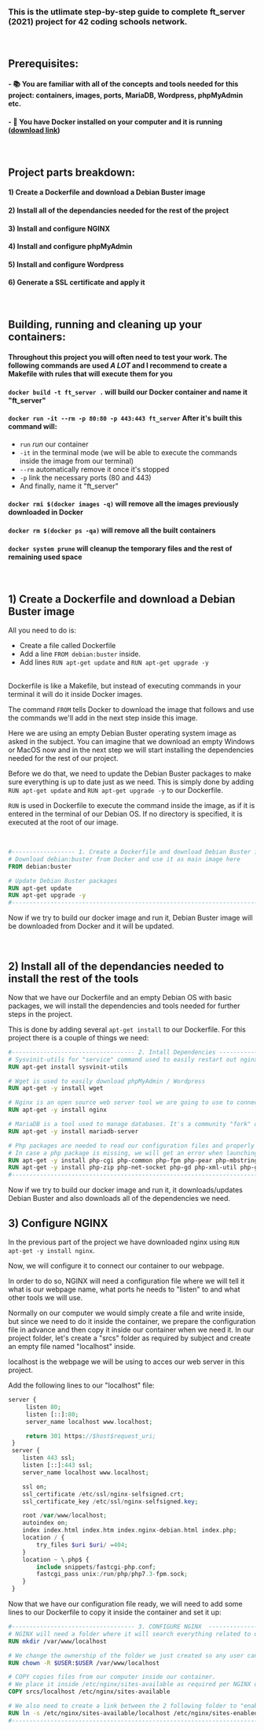 ### This is the utlimate step-by-step guide to complete ft_server (2021) project for 42 coding schools network.
<br />

## Prerequisites:
#### - 📚 You are familiar with all of the concepts and tools needed for this project: containers, images, ports, MariaDB, Wordpress, phpMyAdmin etc.
#### - 🐳 You have Docker installed on your computer and it is running ([**download link**](https://www.docker.com/get-started))
<br />

## Project parts breakdown:
#### 1) Create a Dockerfile and download a Debian Buster image  
#### 2) Install all of the dependancies needed for the rest of the project
#### 3) Install and configure NGINX
#### 4) Install and configure phpMyAdmin
#### 5) Install and configure Wordpress
#### 6) Generate a SSL certificate and apply it
<br />

## Building, running and cleaning up your containers:
#### Throughout this project you will often need to test your work. The following commands are used *A LOT* and I recommend to create a Makefile with rules that will execute them for you
#### `docker build -t ft_server .` will build our Docker container and name it "ft_server"
#### `docker run -it --rm -p 80:80 -p 443:443 ft_server` After it's built this command will:
  * `run` *run* our container
  * `-it` in the terminal mode (we will be able to execute the commands inside the image from our terminal)
  * `--rm` automatically remove it once it's stopped
  * `-p` link the necessary ports (80 and 443)
  * And finally, name it "ft_server"
#### `docker rmi $(docker images -q)` will remove all the images previously downloaded in Docker
#### `docker rm $(docker ps -qa)` will remove all the built containers
#### `docker system prune` will cleanup the temporary files and the rest of remaining used space
<br />

## 1) Create a Dockerfile and download a Debian Buster image
All you need to do is:
* Create a file called Dockerfile
* Add a line `FROM debian:buster` inside.
* Add lines `RUN apt-get update` and `RUN apt-get upgrade -y`
<br />
Dockerfile is like a Makefile, but instead of executing commands in your terminal it will do it inside Docker images.

The command `FROM` tells Docker to download the image that follows and use the commands we'll add in the next step inside this image.

Here we are using an empty Debian Buster operating system image as asked in the subject. You can imagine that we download an empty Windows or MacOS now and
in the next step we will start installing the dependencies needed for the rest of our project.

Before we do that, we need to update the Debian Buster packages to make sure everything is up to date just as we need.
This is simply done by adding `RUN apt-get update` and `RUN apt-get upgrade -y` to our Dockerfile. 

`RUN` is used in Dockerfile to execute the command inside the image, as if it is entered in the terminal of our Debian OS. If no directory is specified, it is executed at the root of our image.

<br />

```Dockerfile
#------------------ 1. Create a Dockerfile and download Debian Buster image ---------------------
# Download debian:buster from Docker and use it as main image here
FROM debian:buster

# Update Debian Buster packages
RUN apt-get update
RUN apt-get upgrade -y
#------------------------------------------------------------------------------------------------
```
Now if we try to build our docker image and run it, Debian Buster image will be downloaded from Docker and it will be updated.

<br />

## 2) Install all of the dependancies needed to install the rest of the tools
Now that we have our Dockerfile and an empty Debian OS with basic packages, we will install the dependencies and tools needed for further steps in the project.

This is done by adding several `apt-get install` to our Dockerfile. For this project there is a couple of things we need:
```Dockerfile
#----------------------------------- 2. Intall Dependencies --------------------------------------
# Sysvinit-utils for "service" command used to easily restart out nginx after updating
RUN apt-get install sysvinit-utils

# Wget is used to easily download phpMyAdmin / Wordpress
RUN apt-get -y install wget

# Nginx is an open source web server tool we are going to use to connect our Docker container image to our webpage
RUN apt-get -y install nginx

# MariaDB is a tool used to manage databases. It's a community "fork" of MySQL (= improved version of MySQL)
RUN apt-get -y install mariadb-server

# Php packages are needed to read our configuration files and properly connect all of our components together
# In case a php package is missing, we will get an error when launching php related services later
RUN apt-get -y install php-cgi php-common php-fpm php-pear php-mbstring
RUN apt-get -y install php-zip php-net-socket php-gd php-xml-util php-gettext php-mysql php-bcmath
#-------------------------------------------------------------------------------------------------
```
Now if we try to build our docker image and run it, it downloads/updates Debian Buster and also downloads all of the dependencies we need.

## 3) Configure NGINX
In the previous part of the project we have downloaded nginx using `RUN apt-get -y install nginx`.

Now, we will configure it to connect our container to our webpage.

In order to do so, NGINX will need a configuration file where we will tell it what is our webpage name, what ports he needs to "listen" to and what other tools we will use.

Normally on our computer we would simply create a file and write inside, but since we need to do it inside the container, we prepare the configuration file in advance and
then copy it inside our container when we need it.
In our project folder, let's create a "srcs" folder as required by subject and create an empty file named "localhost" inside.

localhost is the webpage we will be using to acces our web server in this project.

Add the following lines to our "localhost" file:
```php
server {
     listen 80;
     listen [::]:80;
     server_name localhost www.localhost;

     return 301 https://$host$request_uri;
 }
 server {
    listen 443 ssl;
    listen [::]:443 ssl;
    server_name localhost www.localhost;

    ssl on;
    ssl_certificate /etc/ssl/nginx-selfsigned.crt;
    ssl_certificate_key /etc/ssl/nginx-selfsigned.key;

    root /var/www/localhost;
    autoindex on;
    index index.html index.htm index.nginx-debian.html index.php;
	location / {
		try_files $uri $uri/ =404;
	}
	location ~ \.php$ {
		include snippets/fastcgi-php.conf;
		fastcgi_pass unix:/run/php/php7.3-fpm.sock;
	}
 }
 ```
 
 Now that we have our configuration file ready, we will need to add some lines to our Dockerfile to copy it inside the container and set it up:
 ```Dockerfile
#----------------------------------- 3. CONFIGURE NGINX  --------------------------------------
# NGINX will need a folder where it will search everything related to our website
RUN mkdir /var/www/localhost

# We change the ownership of the folder we just created so any user can acces it
RUN chown -R $USER:$USER /var/www/localhost

# COPY copies files from our computer inside our container.
# We place it inside /etc/nginx/sites-available as required per NGINX documentation
COPY srcs/localhost /etc/nginx/sites-available

# We also need to create a link between the 2 following folder to "enable" our website
RUN ln -s /etc/nginx/sites-available/localhost /etc/nginx/sites-enabled
#----------------------------------------------------------------------------------------------
```
